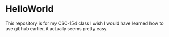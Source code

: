 # HelloWorld
This repository is for my CSC-154 class
I wish I would have learned how to use git hub earlier, it actually seems pretty easy.

